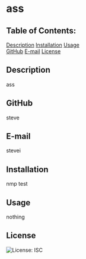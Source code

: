 # ass

## Table of Contents:
  [Description](#description) 
  [Installation](#installation)
  [Usage](#usage)  
  [GitHub](#gitHub)
  [E-mail](#E-mail)
  [License](#License)  

## Description
ass

## GitHub
steve

## E-mail
stevei

## Installation
nmp test

## Usage
nothing

## License

![License: ISC](https://img.shields.io/badge/License-ISC-blue.svg)
    
